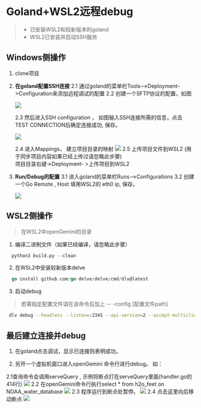 # Goland+WSL2远程debug

> - 已安装WSL2和较新版本的goland
> - WSL2已安装并启动SSH服务

## Windows侧操作

1. clone项目

2. **在goland配置SSH连接**
   2.1 通过goland的菜单栏Tools–>Deployment–>Configuration来添加远程调试的配置
   2.2 创建一个SFTP协议的配置，如图

   ![](../../../static/img/dev-guide/get_started/debug_tutorials/deployment_connection.png)

   2.3 然后进入SSH configuration ， 如图输入SSH连接所需的信息，点击TEST CONNECTION后确定连接成功, 保存。

   ![](../../../static/img/dev-guide/get_started/debug_tutorials/ssh_configuration.png)

   2.4 进入Mappings， 建立项目目录的映射
   ![](../../../static/img/dev-guide/get_started/debug_tutorials/deployment_mappings.png)
   2.5 上传项目文件到WSL2 (用于同步项目内容如果已经上传过请忽略此步骤)<br>项目目录右键->Deployment- >上传项目到WSL2

3. **Run/Debug的配置**
   3.1 进入goland的菜单栏Runs–>Configurations
   3.2 创建一个Go Remote , Host 填用WSL2的 eth0 ip, 保存。

   ![](../../../static/img/dev-guide/get_started/debug_tutorials/go_remote.png)

## WSL2侧操作

> 在WSL2中openGemini的目录

1. 编译二进制文件（如果已经编译，请忽略此步骤）

```python
  python3 build.py --clean
```

2. 在WSL2中安装较新版本delve

```go
  go install github.com/go-delve/delve/cmd/dlv@latest
```

3. 启动debug

> 若需指定配置文件请在该命令后加上  -- -config [配置文件path]

```bash
 dlv debug --headless --listen=:2345 --api-version=2 --accept-multiclient app/ts-server/main.go
```

## 最后建立连接并debug

1. 在goland点击调试，显示已连接则表明成功。

2. 另开一个虚拟机窗口进入openGemini 命令行进行debug。
   如：

2.1查询命令会调用serveQuery , 示例将断点打在serveQuery里面(handler.go的414行)
![](../../../static/img/dev-guide/get_started/debug_tutorials/example_breakpoint.png)
2.2 在openGemini命令行执行select * from h2o_feet on NOAA_water_database
![](../../../static/img/dev-guide/get_started/debug_tutorials/example_statement.png)
2.3 程序运行到断点处暂停。
![](../../../static/img/dev-guide/get_started/debug_tutorials/example_result.png)
2.4 点击这里向后移动断点
![](../../../static/img/dev-guide/get_started/debug_tutorials/next_point.png)
